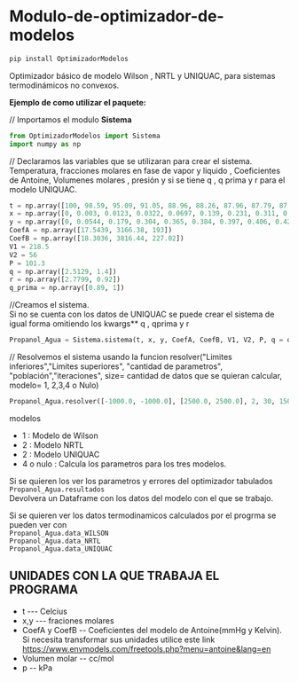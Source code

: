 # Modulo-de-optimizador-de-modelos

```python
pip install OptimizadorModelos
```
Optimizador básico de modelo Wilson , NRTL  y UNIQUAC, para sistemas termodinámicos no convexos. 

**Ejemplo de como utilizar el paquete:**

// Importamos el modulo **Sistema** 
```python
from OptimizadorModelos import Sistema 
import numpy as np 
```

// Declaramos las variables que se utilizaran para crear el sistema.   
Temperatura, fracciones molares en fase de vapor y liquido , Coeficientes de Antoine, Volumenes molares , presión y si se tiene  q , q prima y r para el modelo UNIQUAC.

```python
t = np.array([100, 98.59, 95.09, 91.05, 88.96, 88.26, 87.96, 87.79, 87.66, 87.83, 89.34, 92.3, 97.18])
x = np.array([0, 0.003, 0.0123, 0.0322, 0.0697, 0.139, 0.231, 0.311, 0.412, 0.545, 0.73, 0.878, 1])
y = np.array([0, 0.0544, 0.179, 0.304, 0.365, 0.384, 0.397, 0.406, 0.428, 0.465, 0.567, 0.721, 1])
CoefA = np.array([17.5439, 3166.38, 193])
CoefB = np.array([18.3036, 3816.44, 227.02])
V1 = 218.5
V2 = 56
P = 101.3
q = np.array([2.5129, 1.4])
r = np.array([2.7799, 0.92])
q_prima = np.array([0.89, 1])

``` 

//Creamos el sistema.  
Si no se cuenta con los datos de UNIQUAC se puede crear el sistema de igual forma omitiendo los kwargs** q , qprima y r    
```python
Propanol_Agua = Sistema.sistema(t, x, y, CoefA, CoefB, V1, V2, P, q = q, qprima = q_prima, r = r, Nombre= 'Propanol_Agua')
```
// Resolvemos el sistema  usando la funcion resolver("Limites inferiores","Limites superiores", "cantidad de parametros", "población","iteraciones", size= cantidad de datos que se quieran calcular, modelo= 1, 2,3,4 o Nulo)  
```python
Propanol_Agua.resolver([-1000.0, -1000.0], [2500.0, 2500.0], 2, 30, 150, size = 50, modelo= 3)
```

modelos
- 1 : Modelo de Wilson
- 2 : Modelo NRTL
- 2 : Modelo UNIQUAC
- 4 o nulo : Calcula los parametros para los tres modelos.

Si se quieren los ver los parametros y errores del optimizador tabulados 
`Propanol_Agua.resultados`  
Devolvera un Dataframe con los datos del modelo con el que se trabajo.

Si se quieren ver los datos termodinamicos calculados por el progrma se pueden ver con  
`Propanol_Agua.data_WILSON`  
`Propanol_Agua.data_NRTL`  
`Propanol_Agua.data_UNIQUAC`  


## UNIDADES CON LA QUE TRABAJA EL PROGRAMA

* t --- Celcius 
* x,y --- fraciones molares
* CoefA y CoefB -- Coeficientes del modelo de Antoine(mmHg y Kelvin). 
Si necesita transformar sus unidades utilice este link https://www.envmodels.com/freetools.php?menu=antoine&lang=en
* Volumen molar -- cc/mol
* p -- kPa

